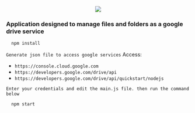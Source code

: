 <h1 align=center>
<img src="https://fontmeme.com/permalink/220428/0a94a15c4f40e254e77ccb25a0d1d524.png"/>
</h1>

### **Application designed to manage files and folders as a google drive service**

```bash
  npm install
```
`Generate json file to access google services`
Access: 
  - `https://console.cloud.google.com`
  - `https://developers.google.com/drive/api`
  - `https://developers.google.com/drive/api/quickstart/nodejs`


`Enter your credentials and edit the main.js file. then run the command below`
```bash
  npm start   
```